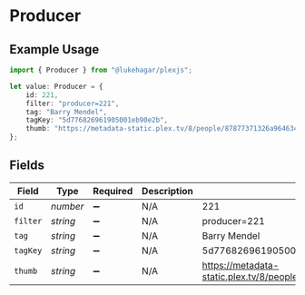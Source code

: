 # Producer

## Example Usage

```typescript
import { Producer } from "@lukehagar/plexjs";

let value: Producer = {
    id: 221,
    filter: "producer=221",
    tag: "Barry Mendel",
    tagKey: "5d776826961905001eb90e2b",
    thumb: "https://metadata-static.plex.tv/8/people/87877371326a964634d18556d94547e1.jpg",
};
```

## Fields

| Field                                                                         | Type                                                                          | Required                                                                      | Description                                                                   | Example                                                                       |
| ----------------------------------------------------------------------------- | ----------------------------------------------------------------------------- | ----------------------------------------------------------------------------- | ----------------------------------------------------------------------------- | ----------------------------------------------------------------------------- |
| `id`                                                                          | *number*                                                                      | :heavy_minus_sign:                                                            | N/A                                                                           | 221                                                                           |
| `filter`                                                                      | *string*                                                                      | :heavy_minus_sign:                                                            | N/A                                                                           | producer=221                                                                  |
| `tag`                                                                         | *string*                                                                      | :heavy_minus_sign:                                                            | N/A                                                                           | Barry Mendel                                                                  |
| `tagKey`                                                                      | *string*                                                                      | :heavy_minus_sign:                                                            | N/A                                                                           | 5d776826961905001eb90e2b                                                      |
| `thumb`                                                                       | *string*                                                                      | :heavy_minus_sign:                                                            | N/A                                                                           | https://metadata-static.plex.tv/8/people/87877371326a964634d18556d94547e1.jpg |